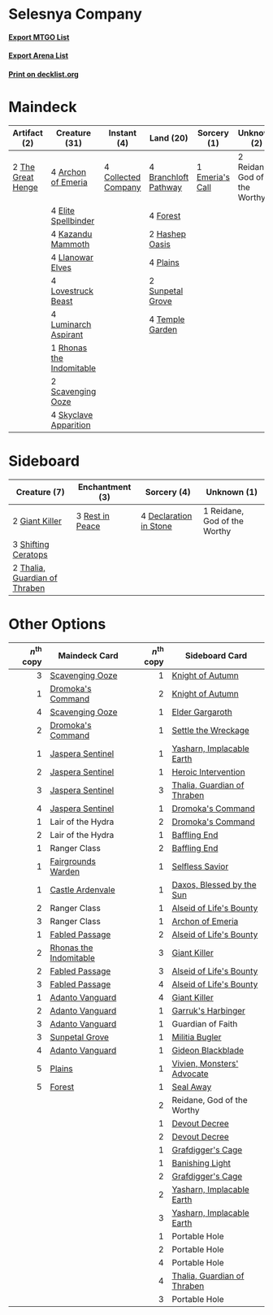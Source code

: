 # Selesnya Company

#### [Export MTGO List](../collection/Selesnya%20Company/Selesnya%20Company.txt)
#### [Export Arena List](../collection/Selesnya%20Company/Selesnya%20Company_arena.txt)
#### [Print on decklist.org](http://decklist.org/?deckmain=4%09Archon%20of%20Emeria%0A4%09Branchloft%20Pathway%0A4%09Collected%20Company%0A4%09Elite%20Spellbinder%0A1%09Emeria's%20Call%0A4%09Forest%0A2%09Hashep%20Oasis%0A4%09Kazandu%20Mammoth%0A4%09Llanowar%20Elves%0A4%09Lovestruck%20Beast%0A4%09Luminarch%20Aspirant%0A4%09Plains%0A2%09Reidane,%20God%20of%20the%20Worthy%0A1%09Rhonas%20the%20Indomitable%0A2%09Scavenging%20Ooze%0A4%09Skyclave%20Apparition%0A2%09Sunpetal%20Grove%0A4%09Temple%20Garden%0A2%09The%20Great%20Henge&deckside=4%09Declaration%20in%20Stone%0A2%09Giant%20Killer%0A1%09Reidane,%20God%20of%20the%20Worthy%0A3%09Rest%20in%20Peace%0A3%09Shifting%20Ceratops%0A2%09Thalia,%20Guardian%20of%20Thraben)
# Maindeck

|                                        Artifact (2)                                        |                                           Creature (31)                                           |                                         Instant (4)                                          |                                           Land (20)                                           |                                       Sorcery (1)                                        |        Unknown (2)         |
|--------------------------------------------------------------------------------------------|---------------------------------------------------------------------------------------------------|----------------------------------------------------------------------------------------------|-----------------------------------------------------------------------------------------------|------------------------------------------------------------------------------------------|----------------------------|
|2 [The Great Henge](http://gatherer.wizards.com/Pages/Card/Details.aspx?multiverseid=473123)|4 [Archon of Emeria](http://gatherer.wizards.com/Pages/Card/Details.aspx?multiverseid=495594)      |4 [Collected Company](http://gatherer.wizards.com/Pages/Card/Details.aspx?multiverseid=394519)|4 [Branchloft Pathway](http://gatherer.wizards.com/Pages/Card/Details.aspx?multiverseid=491909)|1 [Emeria's Call](http://gatherer.wizards.com/Pages/Card/Details.aspx?multiverseid=491633)|2 Reidane, God of the Worthy|
|                                                                                            |4 [Elite Spellbinder](http://gatherer.wizards.com/Pages/Card/Details.aspx?multiverseid=513494)     |                                                                                              |4 [Forest](http://gatherer.wizards.com/Pages/Card/Details.aspx?multiverseid=439860)            |                                                                                          |                            |
|                                                                                            |4 [Kazandu Mammoth](http://gatherer.wizards.com/Pages/Card/Details.aspx?multiverseid=491835)       |                                                                                              |2 [Hashep Oasis](http://gatherer.wizards.com/Pages/Card/Details.aspx?multiverseid=430866)      |                                                                                          |                            |
|                                                                                            |4 [Llanowar Elves](http://gatherer.wizards.com/Pages/Card/Details.aspx?multiverseid=129626)        |                                                                                              |4 [Plains](http://gatherer.wizards.com/Pages/Card/Details.aspx?multiverseid=439856)            |                                                                                          |                            |
|                                                                                            |4 [Lovestruck Beast](http://gatherer.wizards.com/Pages/Card/Details.aspx?multiverseid=473127)      |                                                                                              |2 [Sunpetal Grove](http://gatherer.wizards.com/Pages/Card/Details.aspx?multiverseid=420946)    |                                                                                          |                            |
|                                                                                            |4 [Luminarch Aspirant](http://gatherer.wizards.com/Pages/Card/Details.aspx?multiverseid=491647)    |                                                                                              |4 [Temple Garden](http://gatherer.wizards.com/Pages/Card/Details.aspx?multiverseid=405112)     |                                                                                          |                            |
|                                                                                            |1 [Rhonas the Indomitable](http://gatherer.wizards.com/Pages/Card/Details.aspx?multiverseid=426884)|                                                                                              |                                                                                               |                                                                                          |                            |
|                                                                                            |2 [Scavenging Ooze](http://gatherer.wizards.com/Pages/Card/Details.aspx?multiverseid=420783)       |                                                                                              |                                                                                               |                                                                                          |                            |
|                                                                                            |4 [Skyclave Apparition](http://gatherer.wizards.com/Pages/Card/Details.aspx?multiverseid=495603)   |                                                                                              |                                                                                               |                                                                                          |                            |


# Sideboard

|                                              Creature (7)                                              |                                     Enchantment (3)                                      |                                           Sorcery (4)                                           |        Unknown (1)         |
|--------------------------------------------------------------------------------------------------------|------------------------------------------------------------------------------------------|-------------------------------------------------------------------------------------------------|----------------------------|
|2 [Giant Killer](http://gatherer.wizards.com/Pages/Card/Details.aspx?multiverseid=472976)               |3 [Rest in Peace](http://gatherer.wizards.com/Pages/Card/Details.aspx?multiverseid=442021)|4 [Declaration in Stone](http://gatherer.wizards.com/Pages/Card/Details.aspx?multiverseid=409750)|1 Reidane, God of the Worthy|
|3 [Shifting Ceratops](http://gatherer.wizards.com/Pages/Card/Details.aspx?multiverseid=466948)          |                                                                                          |                                                                                                 |                            |
|2 [Thalia, Guardian of Thraben](http://gatherer.wizards.com/Pages/Card/Details.aspx?multiverseid=442025)|                                                                                          |                                                                                                 |                            |


# Other Options

|*n*<sup>th</sup> copy|                                          Maindeck Card                                          |*n*<sup>th</sup> copy|                                            Sideboard Card                                            |
|--------------------:|-------------------------------------------------------------------------------------------------|--------------------:|------------------------------------------------------------------------------------------------------|
|                    3|[Scavenging Ooze](http://gatherer.wizards.com/Pages/Card/Details.aspx?multiverseid=420783)       |                    1|[Knight of Autumn](http://gatherer.wizards.com/Pages/Card/Details.aspx?multiverseid=452933)           |
|                    1|[Dromoka's Command](http://gatherer.wizards.com/Pages/Card/Details.aspx?multiverseid=394558)     |                    2|[Knight of Autumn](http://gatherer.wizards.com/Pages/Card/Details.aspx?multiverseid=452933)           |
|                    4|[Scavenging Ooze](http://gatherer.wizards.com/Pages/Card/Details.aspx?multiverseid=420783)       |                    1|[Elder Gargaroth](http://gatherer.wizards.com/Pages/Card/Details.aspx?multiverseid=485502)            |
|                    2|[Dromoka's Command](http://gatherer.wizards.com/Pages/Card/Details.aspx?multiverseid=394558)     |                    1|[Settle the Wreckage](http://gatherer.wizards.com/Pages/Card/Details.aspx?multiverseid=435186)        |
|                    1|[Jaspera Sentinel](http://gatherer.wizards.com/Pages/Card/Details.aspx?multiverseid=503792)      |                    1|[Yasharn, Implacable Earth](http://gatherer.wizards.com/Pages/Card/Details.aspx?multiverseid=491891)  |
|                    2|[Jaspera Sentinel](http://gatherer.wizards.com/Pages/Card/Details.aspx?multiverseid=503792)      |                    1|[Heroic Intervention](http://gatherer.wizards.com/Pages/Card/Details.aspx?multiverseid=423776)        |
|                    3|[Jaspera Sentinel](http://gatherer.wizards.com/Pages/Card/Details.aspx?multiverseid=503792)      |                    3|[Thalia, Guardian of Thraben](http://gatherer.wizards.com/Pages/Card/Details.aspx?multiverseid=442025)|
|                    4|[Jaspera Sentinel](http://gatherer.wizards.com/Pages/Card/Details.aspx?multiverseid=503792)      |                    1|[Dromoka's Command](http://gatherer.wizards.com/Pages/Card/Details.aspx?multiverseid=394558)          |
|                    1|Lair of the Hydra                                                                                |                    2|[Dromoka's Command](http://gatherer.wizards.com/Pages/Card/Details.aspx?multiverseid=394558)          |
|                    2|Lair of the Hydra                                                                                |                    1|[Baffling End](http://gatherer.wizards.com/Pages/Card/Details.aspx?multiverseid=439658)               |
|                    1|Ranger Class                                                                                     |                    2|[Baffling End](http://gatherer.wizards.com/Pages/Card/Details.aspx?multiverseid=439658)               |
|                    1|[Fairgrounds Warden](http://gatherer.wizards.com/Pages/Card/Details.aspx?multiverseid=417586)    |                    1|[Selfless Savior](http://gatherer.wizards.com/Pages/Card/Details.aspx?multiverseid=485359)            |
|                    1|[Castle Ardenvale](http://gatherer.wizards.com/Pages/Card/Details.aspx?multiverseid=473200)      |                    1|[Daxos, Blessed by the Sun](http://gatherer.wizards.com/Pages/Card/Details.aspx?multiverseid=476260)  |
|                    2|Ranger Class                                                                                     |                    1|[Alseid of Life's Bounty](http://gatherer.wizards.com/Pages/Card/Details.aspx?multiverseid=476252)    |
|                    3|Ranger Class                                                                                     |                    1|[Archon of Emeria](http://gatherer.wizards.com/Pages/Card/Details.aspx?multiverseid=495594)           |
|                    1|[Fabled Passage](http://gatherer.wizards.com/Pages/Card/Details.aspx?multiverseid=473206)        |                    2|[Alseid of Life's Bounty](http://gatherer.wizards.com/Pages/Card/Details.aspx?multiverseid=476252)    |
|                    2|[Rhonas the Indomitable](http://gatherer.wizards.com/Pages/Card/Details.aspx?multiverseid=426884)|                    3|[Giant Killer](http://gatherer.wizards.com/Pages/Card/Details.aspx?multiverseid=472976)               |
|                    2|[Fabled Passage](http://gatherer.wizards.com/Pages/Card/Details.aspx?multiverseid=473206)        |                    3|[Alseid of Life's Bounty](http://gatherer.wizards.com/Pages/Card/Details.aspx?multiverseid=476252)    |
|                    3|[Fabled Passage](http://gatherer.wizards.com/Pages/Card/Details.aspx?multiverseid=473206)        |                    4|[Alseid of Life's Bounty](http://gatherer.wizards.com/Pages/Card/Details.aspx?multiverseid=476252)    |
|                    1|[Adanto Vanguard](http://gatherer.wizards.com/Pages/Card/Details.aspx?multiverseid=435152)       |                    4|[Giant Killer](http://gatherer.wizards.com/Pages/Card/Details.aspx?multiverseid=472976)               |
|                    2|[Adanto Vanguard](http://gatherer.wizards.com/Pages/Card/Details.aspx?multiverseid=435152)       |                    1|[Garruk's Harbinger](http://gatherer.wizards.com/Pages/Card/Details.aspx?multiverseid=485508)         |
|                    3|[Adanto Vanguard](http://gatherer.wizards.com/Pages/Card/Details.aspx?multiverseid=435152)       |                    1|Guardian of Faith                                                                                     |
|                    3|[Sunpetal Grove](http://gatherer.wizards.com/Pages/Card/Details.aspx?multiverseid=420946)        |                    1|[Militia Bugler](http://gatherer.wizards.com/Pages/Card/Details.aspx?multiverseid=447165)             |
|                    4|[Adanto Vanguard](http://gatherer.wizards.com/Pages/Card/Details.aspx?multiverseid=435152)       |                    1|[Gideon Blackblade](http://gatherer.wizards.com/Pages/Card/Details.aspx?multiverseid=463943)          |
|                    5|[Plains](http://gatherer.wizards.com/Pages/Card/Details.aspx?multiverseid=439856)                |                    1|[Vivien, Monsters' Advocate](http://gatherer.wizards.com/Pages/Card/Details.aspx?multiverseid=479695) |
|                    5|[Forest](http://gatherer.wizards.com/Pages/Card/Details.aspx?multiverseid=439860)                |                    1|[Seal Away](http://gatherer.wizards.com/Pages/Card/Details.aspx?multiverseid=442919)                  |
|                     |                                                                                                 |                    2|Reidane, God of the Worthy                                                                            |
|                     |                                                                                                 |                    1|[Devout Decree](http://gatherer.wizards.com/Pages/Card/Details.aspx?multiverseid=466767)              |
|                     |                                                                                                 |                    2|[Devout Decree](http://gatherer.wizards.com/Pages/Card/Details.aspx?multiverseid=466767)              |
|                     |                                                                                                 |                    1|[Grafdigger's Cage](http://gatherer.wizards.com/Pages/Card/Details.aspx?multiverseid=278452)          |
|                     |                                                                                                 |                    1|[Banishing Light](http://gatherer.wizards.com/Pages/Card/Details.aspx?multiverseid=405135)            |
|                     |                                                                                                 |                    2|[Grafdigger's Cage](http://gatherer.wizards.com/Pages/Card/Details.aspx?multiverseid=278452)          |
|                     |                                                                                                 |                    2|[Yasharn, Implacable Earth](http://gatherer.wizards.com/Pages/Card/Details.aspx?multiverseid=491891)  |
|                     |                                                                                                 |                    3|[Yasharn, Implacable Earth](http://gatherer.wizards.com/Pages/Card/Details.aspx?multiverseid=491891)  |
|                     |                                                                                                 |                    1|Portable Hole                                                                                         |
|                     |                                                                                                 |                    2|Portable Hole                                                                                         |
|                     |                                                                                                 |                    4|Portable Hole                                                                                         |
|                     |                                                                                                 |                    4|[Thalia, Guardian of Thraben](http://gatherer.wizards.com/Pages/Card/Details.aspx?multiverseid=442025)|
|                     |                                                                                                 |                    3|Portable Hole                                                                                         |

